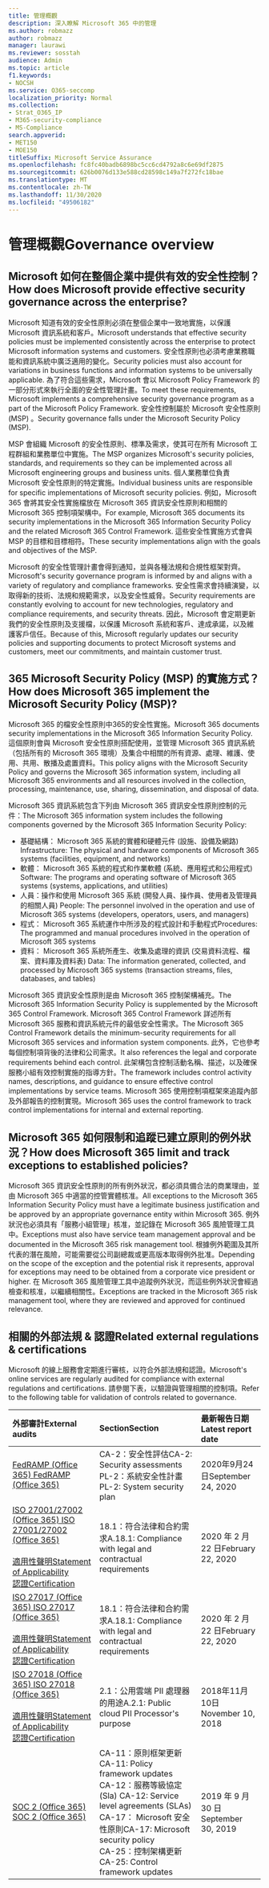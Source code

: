 ```yaml
---
title: 管理概觀
description: 深入瞭解 Microsoft 365 中的管理
ms.author: robmazz
author: robmazz
manager: laurawi
ms.reviewer: sosstah
audience: Admin
ms.topic: article
f1.keywords:
- NOCSH
ms.service: O365-seccomp
localization_priority: Normal
ms.collection:
- Strat_O365_IP
- M365-security-compliance
- MS-Compliance
search.appverid:
- MET150
- MOE150
titleSuffix: Microsoft Service Assurance
ms.openlocfilehash: fc8fc40badb6898bc5cc6cd4792a8c6e69df2875
ms.sourcegitcommit: 626b0076d133e588cd28598c149a7f272fc18bae
ms.translationtype: MT
ms.contentlocale: zh-TW
ms.lasthandoff: 11/30/2020
ms.locfileid: "49506182"
---
```

# <a name="governance-overview"></a><span data-ttu-id="e97f9-103">管理概觀</span><span class="sxs-lookup"><span data-stu-id="e97f9-103">Governance overview</span></span>

## <a name="how-does-microsoft-provide-effective-security-governance-across-the-enterprise"></a><span data-ttu-id="e97f9-104">Microsoft 如何在整個企業中提供有效的安全性控制？</span><span class="sxs-lookup"><span data-stu-id="e97f9-104">How does Microsoft provide effective security governance across the enterprise?</span></span>

<span data-ttu-id="e97f9-105">Microsoft 知道有效的安全性原則必須在整個企業中一致地實施，以保護 Microsoft 資訊系統和客戶。</span><span class="sxs-lookup"><span data-stu-id="e97f9-105">Microsoft understands that effective security policies must be implemented consistently across the enterprise to protect Microsoft information systems and customers.</span></span> <span data-ttu-id="e97f9-106">安全性原則也必須考慮業務職能和資訊系統中廣泛適用的變化。</span><span class="sxs-lookup"><span data-stu-id="e97f9-106">Security policies must also account for variations in business functions and information systems to be universally applicable.</span></span> <span data-ttu-id="e97f9-107">為了符合這些需求，Microsoft 會以 Microsoft Policy Framework 的一部分形式來執行全面的安全性管理計畫。</span><span class="sxs-lookup"><span data-stu-id="e97f9-107">To meet these requirements, Microsoft implements a comprehensive security governance program as a part of the Microsoft Policy Framework.</span></span> <span data-ttu-id="e97f9-108">安全性控制屬於 Microsoft 安全性原則 (MSP) 。</span><span class="sxs-lookup"><span data-stu-id="e97f9-108">Security governance falls under the Microsoft Security Policy (MSP).</span></span>

<span data-ttu-id="e97f9-109">MSP 會組織 Microsoft 的安全性原則、標準及需求，使其可在所有 Microsoft 工程群組和業務單位中實施。</span><span class="sxs-lookup"><span data-stu-id="e97f9-109">The MSP organizes Microsoft's security policies, standards, and requirements so they can be implemented across all Microsoft engineering groups and business units.</span></span> <span data-ttu-id="e97f9-110">個人業務單位負責 Microsoft 安全性原則的特定實施。</span><span class="sxs-lookup"><span data-stu-id="e97f9-110">Individual business units are responsible for specific implementations of Microsoft security policies.</span></span> <span data-ttu-id="e97f9-111">例如，Microsoft 365 會將其安全性實施檔放在 Microsoft 365 資訊安全性原則和相關的 Microsoft 365 控制項架構中。</span><span class="sxs-lookup"><span data-stu-id="e97f9-111">For example, Microsoft 365 documents its security implementations in the Microsoft 365 Information Security Policy and the related Microsoft 365 Control Framework.</span></span> <span data-ttu-id="e97f9-112">這些安全性實施方式會與 MSP 的目標和目標相符。</span><span class="sxs-lookup"><span data-stu-id="e97f9-112">These security implementations align with the goals and objectives of the MSP.</span></span>

<span data-ttu-id="e97f9-113">Microsoft 的安全性管理計畫會得到通知，並與各種法規和合規性框架對齊。</span><span class="sxs-lookup"><span data-stu-id="e97f9-113">Microsoft's security governance program is informed by and aligns with a variety of regulatory and compliance frameworks.</span></span> <span data-ttu-id="e97f9-114">安全性需求會持續演變，以取得新的技術、法規和規範需求，以及安全性威脅。</span><span class="sxs-lookup"><span data-stu-id="e97f9-114">Security requirements are constantly evolving to account for new technologies, regulatory and compliance requirements, and security threats.</span></span> <span data-ttu-id="e97f9-115">因此，Microsoft 會定期更新我們的安全性原則及支援檔，以保護 Microsoft 系統和客戶、達成承諾，以及維護客戶信任。</span><span class="sxs-lookup"><span data-stu-id="e97f9-115">Because of this, Microsoft regularly updates our security policies and supporting documents to protect Microsoft systems and customers, meet our commitments, and maintain customer trust.</span></span>

## <a name="how-does-microsoft-365-implement-the-microsoft-security-policy-msp"></a><span data-ttu-id="e97f9-116">365 Microsoft Security Policy (MSP) 的實施方式？</span><span class="sxs-lookup"><span data-stu-id="e97f9-116">How does Microsoft 365 implement the Microsoft Security Policy (MSP)?</span></span>

<span data-ttu-id="e97f9-117">Microsoft 365 的檔安全性原則中365的安全性實施。</span><span class="sxs-lookup"><span data-stu-id="e97f9-117">Microsoft 365 documents security implementations in the Microsoft 365 Information Security Policy.</span></span> <span data-ttu-id="e97f9-118">這個原則會與 Microsoft 安全性原則搭配使用，並管理 Microsoft 365 資訊系統（包括所有的 Microsoft 365 環境）及集合中相關的所有資源、處理、維護、使用、共用、散播及處置資料。</span><span class="sxs-lookup"><span data-stu-id="e97f9-118">This policy aligns with the Microsoft Security Policy and governs the Microsoft 365 information system, including all Microsoft 365 environments and all resources involved in the collection, processing, maintenance, use, sharing, dissemination, and disposal of data.</span></span>

<span data-ttu-id="e97f9-119">Microsoft 365 資訊系統包含下列由 Microsoft 365 資訊安全性原則控制的元件：</span><span class="sxs-lookup"><span data-stu-id="e97f9-119">The Microsoft 365 information system includes the following components governed by the Microsoft 365 Information Security Policy:</span></span>

- <span data-ttu-id="e97f9-120">基礎結構： Microsoft 365 系統的實體和硬體元件 (設施、設備及網路) </span><span class="sxs-lookup"><span data-stu-id="e97f9-120">Infrastructure: The physical and hardware components of Microsoft 365 systems (facilities, equipment, and networks)</span></span>
- <span data-ttu-id="e97f9-121">軟體： Microsoft 365 系統的程式和作業軟體 (系統、應用程式和公用程式) </span><span class="sxs-lookup"><span data-stu-id="e97f9-121">Software: The programs and operating software of Microsoft 365 systems (systems, applications, and utilities)</span></span>
- <span data-ttu-id="e97f9-122">人員：操作和使用 Microsoft 365 系統 (開發人員、操作員、使用者及管理員的相關人員) </span><span class="sxs-lookup"><span data-stu-id="e97f9-122">People: The personnel involved in the operation and use of Microsoft 365 systems (developers, operators, users, and managers)</span></span>
- <span data-ttu-id="e97f9-123">程式： Microsoft 365 系統運作中所涉及的程式設計和手動程式</span><span class="sxs-lookup"><span data-stu-id="e97f9-123">Procedures: The programmed and manual procedures involved in the operation of Microsoft 365 systems</span></span>
- <span data-ttu-id="e97f9-124">資料： Microsoft 365 系統所產生、收集及處理的資訊 (交易資料流程、檔案、資料庫及資料表) </span><span class="sxs-lookup"><span data-stu-id="e97f9-124">Data: The information generated, collected, and processed by Microsoft 365 systems (transaction streams, files, databases, and tables)</span></span>

<span data-ttu-id="e97f9-125">Microsoft 365 資訊安全性原則是由 Microsoft 365 控制架構補充。</span><span class="sxs-lookup"><span data-stu-id="e97f9-125">The Microsoft 365 Information Security Policy is supplemented by the Microsoft 365 Control Framework.</span></span> <span data-ttu-id="e97f9-126">Microsoft 365 Control Framework 詳述所有 Microsoft 365 服務和資訊系統元件的最低安全性需求。</span><span class="sxs-lookup"><span data-stu-id="e97f9-126">The Microsoft 365 Control Framework details the minimum-security requirements for all Microsoft 365 services and information system components.</span></span> <span data-ttu-id="e97f9-127">此外，它也參考每個控制項背後的法律和公司需求。</span><span class="sxs-lookup"><span data-stu-id="e97f9-127">It also references the legal and corporate requirements behind each control.</span></span> <span data-ttu-id="e97f9-128">此架構包含控制活動名稱、描述，以及確保服務小組有效控制實施的指導方針。</span><span class="sxs-lookup"><span data-stu-id="e97f9-128">The framework includes control activity names, descriptions, and guidance to ensure effective control implementations by service teams.</span></span> <span data-ttu-id="e97f9-129">Microsoft 365 使用控制項框架來追蹤內部及外部報告的控制實現。</span><span class="sxs-lookup"><span data-stu-id="e97f9-129">Microsoft 365 uses the control framework to track control implementations for internal and external reporting.</span></span>

## <a name="how-does-microsoft-365-limit-and-track-exceptions-to-established-policies"></a><span data-ttu-id="e97f9-130">Microsoft 365 如何限制和追蹤已建立原則的例外狀況？</span><span class="sxs-lookup"><span data-stu-id="e97f9-130">How does Microsoft 365 limit and track exceptions to established policies?</span></span>

<span data-ttu-id="e97f9-131">Microsoft 365 資訊安全性原則的所有例外狀況，都必須具備合法的商業理由，並由 Microsoft 365 中適當的控管實體核准。</span><span class="sxs-lookup"><span data-stu-id="e97f9-131">All exceptions to the Microsoft 365 Information Security Policy must have a legitimate business justification and be approved by an appropriate governance entity within Microsoft 365.</span></span> <span data-ttu-id="e97f9-132">例外狀況也必須具有「服務小組管理」核准，並記錄在 Microsoft 365 風險管理工具中。</span><span class="sxs-lookup"><span data-stu-id="e97f9-132">Exceptions must also have service team management approval and be documented in the Microsoft 365 risk management tool.</span></span> <span data-ttu-id="e97f9-133">根據例外範圍及其所代表的潛在風險，可能需要從公司副總裁或更高版本取得例外批准。</span><span class="sxs-lookup"><span data-stu-id="e97f9-133">Depending on the scope of the exception and the potential risk it represents, approval for exceptions may need to be obtained from a corporate vice president or higher.</span></span> <span data-ttu-id="e97f9-134">在 Microsoft 365 風險管理工具中追蹤例外狀況，而這些例外狀況會經過檢查和核准，以繼續相關性。</span><span class="sxs-lookup"><span data-stu-id="e97f9-134">Exceptions are tracked in the Microsoft 365 risk management tool, where they are reviewed and approved for continued relevance.</span></span>

## <a name="related-external-regulations--certifications"></a><span data-ttu-id="e97f9-135">相關的外部法規 & 認證</span><span class="sxs-lookup"><span data-stu-id="e97f9-135">Related external regulations & certifications</span></span>

<span data-ttu-id="e97f9-136">Microsoft 的線上服務會定期進行審核，以符合外部法規和認證。</span><span class="sxs-lookup"><span data-stu-id="e97f9-136">Microsoft's online services are regularly audited for compliance with external regulations and certifications.</span></span> <span data-ttu-id="e97f9-137">請參閱下表，以驗證與管理相關的控制項。</span><span class="sxs-lookup"><span data-stu-id="e97f9-137">Refer to the following table for validation of controls related to governance.</span></span>

| <span data-ttu-id="e97f9-138">**外部審計**</span><span class="sxs-lookup"><span data-stu-id="e97f9-138">**External audits**</span></span> | <span data-ttu-id="e97f9-139">**Section**</span><span class="sxs-lookup"><span data-stu-id="e97f9-139">**Section**</span></span> | <span data-ttu-id="e97f9-140">**最新報告日期**</span><span class="sxs-lookup"><span data-stu-id="e97f9-140">**Latest report date**</span></span> |
|:--------------------|:------------|:-----------------------|
| [<span data-ttu-id="e97f9-141">FedRAMP (Office 365) </span><span class="sxs-lookup"><span data-stu-id="e97f9-141">FedRAMP (Office 365)</span></span>](https://compliance.microsoft.com/compliancemanager) | <span data-ttu-id="e97f9-142">CA-2：安全性評估</span><span class="sxs-lookup"><span data-stu-id="e97f9-142">CA-2: Security assessments</span></span> <br> <span data-ttu-id="e97f9-143">PL-2：系統安全性計畫</span><span class="sxs-lookup"><span data-stu-id="e97f9-143">PL-2: System security plan</span></span> | <span data-ttu-id="e97f9-144">2020年9月24日</span><span class="sxs-lookup"><span data-stu-id="e97f9-144">September 24, 2020</span></span> |
| [<span data-ttu-id="e97f9-145">ISO 27001/27002 (Office 365) </span><span class="sxs-lookup"><span data-stu-id="e97f9-145">ISO 27001/27002 (Office 365)</span></span>](https://servicetrust.microsoft.com/ViewPage/MSComplianceGuideV3?command=Download&downloadType=Document&downloadId=d7864d4f-e053-4cc4-a964-fa526d07c3be&tab=7027ead0-3d6b-11e9-b9e1-290b1eb4cdeb&docTab=7027ead0-3d6b-11e9-b9e1-290b1eb4cdeb_ISO_Reports) <br><br> [<span data-ttu-id="e97f9-146">適用性聲明</span><span class="sxs-lookup"><span data-stu-id="e97f9-146">Statement of Applicability</span></span>](https://servicetrust.microsoft.com/ViewPage/MSComplianceGuide?command=Download&downloadType=Document&downloadId=8ee1e46b-2ada-4e7b-bb7d-4c55a8cb6fcd&docTab=4ce99610-c9c0-11e7-8c2c-f908a777fa4d_ISO_Reports) <br> [<span data-ttu-id="e97f9-147">認證</span><span class="sxs-lookup"><span data-stu-id="e97f9-147">Certification</span></span>](https://servicetrust.microsoft.com/ViewPage/MSComplianceGuideV3?command=Download&downloadType=Document&downloadId=1e84a14a-2468-45ac-9412-5e53250d57ec&tab=7027ead0-3d6b-11e9-b9e1-290b1eb4cdeb&docTab=7027ead0-3d6b-11e9-b9e1-290b1eb4cdeb_ISO_Reports) | <span data-ttu-id="e97f9-148">18.1：符合法律和合約需求</span><span class="sxs-lookup"><span data-stu-id="e97f9-148">A.18.1: Compliance with legal and contractual requirements</span></span> | <span data-ttu-id="e97f9-149">2020 年 2 月 22 日</span><span class="sxs-lookup"><span data-stu-id="e97f9-149">February 22, 2020</span></span> |
| [<span data-ttu-id="e97f9-150">ISO 27017 (Office 365) </span><span class="sxs-lookup"><span data-stu-id="e97f9-150">ISO 27017 (Office 365)</span></span>](https://servicetrust.microsoft.com/ViewPage/MSComplianceGuideV3?command=Download&downloadType=Document&downloadId=d7864d4f-e053-4cc4-a964-fa526d07c3be&tab=7027ead0-3d6b-11e9-b9e1-290b1eb4cdeb&docTab=7027ead0-3d6b-11e9-b9e1-290b1eb4cdeb_ISO_Reports) <br><br> [<span data-ttu-id="e97f9-151">適用性聲明</span><span class="sxs-lookup"><span data-stu-id="e97f9-151">Statement of Applicability</span></span>](https://servicetrust.microsoft.com/ViewPage/MSComplianceGuide?command=Download&downloadType=Document&downloadId=8ee1e46b-2ada-4e7b-bb7d-4c55a8cb6fcd&docTab=4ce99610-c9c0-11e7-8c2c-f908a777fa4d_ISO_Reports) <br> [<span data-ttu-id="e97f9-152">認證</span><span class="sxs-lookup"><span data-stu-id="e97f9-152">Certification</span></span>](https://servicetrust.microsoft.com/ViewPage/MSComplianceGuideV3?command=Download&downloadType=Document&downloadId=70de0999-5451-43a3-9ef4-761e8fbfb1a3&tab=7027ead0-3d6b-11e9-b9e1-290b1eb4cdeb&docTab=7027ead0-3d6b-11e9-b9e1-290b1eb4cdeb_ISO_Reports) | <span data-ttu-id="e97f9-153">18.1：符合法律和合約需求</span><span class="sxs-lookup"><span data-stu-id="e97f9-153">A.18.1: Compliance with legal and contractual requirements</span></span> | <span data-ttu-id="e97f9-154">2020 年 2 月 22 日</span><span class="sxs-lookup"><span data-stu-id="e97f9-154">February 22, 2020</span></span> |
| [<span data-ttu-id="e97f9-155">ISO 27018 (Office 365) </span><span class="sxs-lookup"><span data-stu-id="e97f9-155">ISO 27018 (Office 365)</span></span>](https://servicetrust.microsoft.com/ViewPage/MSComplianceGuideV3?command=Download&downloadType=Document&downloadId=d7864d4f-e053-4cc4-a964-fa526d07c3be&tab=7027ead0-3d6b-11e9-b9e1-290b1eb4cdeb&docTab=7027ead0-3d6b-11e9-b9e1-290b1eb4cdeb_ISO_Reports) <br><br> [<span data-ttu-id="e97f9-156">適用性聲明</span><span class="sxs-lookup"><span data-stu-id="e97f9-156">Statement of Applicability</span></span>](https://servicetrust.microsoft.com/ViewPage/MSComplianceGuide?command=Download&downloadType=Document&downloadId=8ee1e46b-2ada-4e7b-bb7d-4c55a8cb6fcd&docTab=4ce99610-c9c0-11e7-8c2c-f908a777fa4d_ISO_Reports) <br> [<span data-ttu-id="e97f9-157">認證</span><span class="sxs-lookup"><span data-stu-id="e97f9-157">Certification</span></span>](https://servicetrust.microsoft.com/ViewPage/MSComplianceGuideV3?command=Download&downloadType=Document&downloadId=43e89534-f48d-42ea-a7a7-3523ff516036&tab=7027ead0-3d6b-11e9-b9e1-290b1eb4cdeb&docTab=7027ead0-3d6b-11e9-b9e1-290b1eb4cdeb_ISO_Reports) | <span data-ttu-id="e97f9-158">2.1：公用雲端 PII 處理器的用途</span><span class="sxs-lookup"><span data-stu-id="e97f9-158">A.2.1: Public cloud PII Processor's purpose</span></span> | <span data-ttu-id="e97f9-159">2018年11月10日</span><span class="sxs-lookup"><span data-stu-id="e97f9-159">November 10, 2018</span></span> |
| [<span data-ttu-id="e97f9-160">SOC 2 (Office 365) </span><span class="sxs-lookup"><span data-stu-id="e97f9-160">SOC 2 (Office 365)</span></span>](https://servicetrust.microsoft.com/ViewPage/MSComplianceGuideV3?command=Download&downloadType=Document&downloadId=fa062990-e758-4ddc-ace3-7fb21a301d09&tab=7027ead0-3d6b-11e9-b9e1-290b1eb4cdeb&docTab=7027ead0-3d6b-11e9-b9e1-290b1eb4cdeb_SOC_/_SSAE_16_Rep-11e9-b9e1-290b1eb4cdeb_SOC_/_SSAE_16_Reports) | <span data-ttu-id="e97f9-161">CA-11：原則框架更新</span><span class="sxs-lookup"><span data-stu-id="e97f9-161">CA-11: Policy framework updates</span></span> <br> <span data-ttu-id="e97f9-162">CA-12：服務等級協定 (Sla) </span><span class="sxs-lookup"><span data-stu-id="e97f9-162">CA-12: Service level agreements (SLAs)</span></span> <br> <span data-ttu-id="e97f9-163">CA-17： Microsoft 安全性原則</span><span class="sxs-lookup"><span data-stu-id="e97f9-163">CA-17: Microsoft security policy</span></span> <br> <span data-ttu-id="e97f9-164">CA-25：控制架構更新</span><span class="sxs-lookup"><span data-stu-id="e97f9-164">CA-25: Control framework updates</span></span> | <span data-ttu-id="e97f9-165">2019 年 9 月 30 日</span><span class="sxs-lookup"><span data-stu-id="e97f9-165">September 30, 2019</span></span> |
